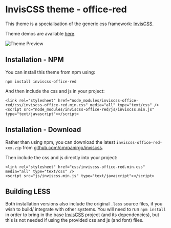 # InvisCSS theme - office-red

This theme is a specialisation of the generic css framework: [InvisCSS](https://github.com/cmroanirgo/inviscss).

Theme demos are available [here](https://cmroanirgo.github.io/inviscss/demo/themes.html).

![Theme Preview](https://cmroanirgo.github.io/inviscss/demo/images/office-red-preview.png)


## Installation - NPM

You can install this theme from npm using:

```
npm install inviscss-office-red
```

And then include the css and js in your project:

```
<link rel="stylesheet" href="node_modules/inviscss-office-red/css/inviscss-office-red.min.css" media="all" type="text/css" />
<script src="node_modules/inviscss-office-red/js/inviscss.min.js" type="text/javascript"></script>
```

## Installation - Download

<p>Rather than using npm, you can download the latest <code>inviscss-office-red-xxx.zip</code> from <a href="https://github.com/cmroanirgo/inviscss/releases/latest"><i class="fa fa-github"></i>github.com/cmroanirgo/inviscss</a>.</p>

Then include the css and js directly into your project:

```
<link rel="stylesheet" href="css/inviscss-office-red.min.css" media="all" type="text/css" />
<script src="js/inviscss.min.js" type="text/javascript"></script>
```

## Building LESS

Both installation versions also include the original <code>.less</code> source files, if you wish to build/ integrate with other systems. You will need to run `npm install` in order to bring in the base [InvisCSS](https://www.npmjs.com/package/inviscss) project (and its dependencies), but this is not needed if using the provided css and js (and font) files.


